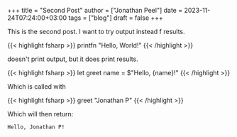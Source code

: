 +++
title = "Second Post"
author = ["Jonathan Peel"]
date = 2023-11-24T07:24:00+03:00
tags = ["blog"]
draft = false
+++

This is the second post.
I want to try output instead f results.

{{< highlight fsharp >}}
printfn "Hello, World!"
{{< /highlight >}}

doesn't print output, but it does print results.

{{< highlight fsharp >}}
let greet name = $"Hello, {name}!"
{{< /highlight >}}

Which is called with

<a id="code-snippet--sp-call-greet"></a>
{{< highlight fsharp >}}
greet "Jonathan P"
{{< /highlight >}}

Which will then return:

```text
Hello, Jonathan P!
```
